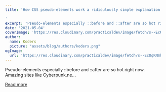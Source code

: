 ```yaml
---
title: 'How CSS pseudo-elements work a ridiculously simple explanation for beginners

'
excerpt: 'Pseudo-elements especially ::before and ::after are so hot right now. Amazing sites like Cyberpunk.ne...'
date: '2021-05-04'
coverImage: 'https://res.cloudinary.com/practicaldev/image/fetch/s--EcOqKNmk--/c_imagga_scale,f_auto,fl_progressive,h_420,q_auto,w_1000/https://dev-to-uploads.s3.amazonaws.com/uploads/articles/jcpguixf6hzqttgidrru.png'
author:
  name: Koders
  picture: "assets/blog/authors/koders.png"
ogImage:
  url: 'https://res.cloudinary.com/practicaldev/image/fetch/s--EcOqKNmk--/c_imagga_scale,f_auto,fl_progressive,h_420,q_auto,w_1000/https://dev-to-uploads.s3.amazonaws.com/uploads/articles/jcpguixf6hzqttgidrru.png'
---
```


Pseudo-elements especially ::before and ::after are so hot right now. Amazing sites like Cyberpunk.ne...

[Read more](https://dev.to/peterlunch/how-css-pseudo-elements-work-a-ridiculously-simple-explanation-for-beginners-49gk)
